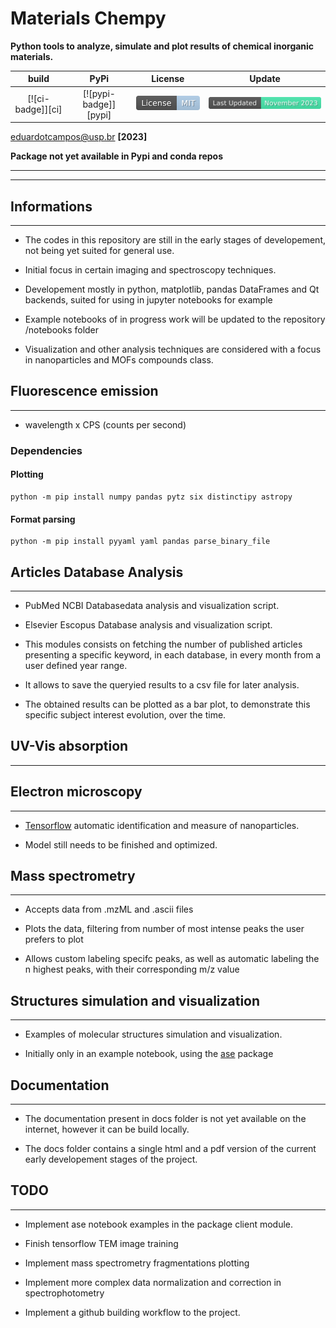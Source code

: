 # Materials Chempy

**Python tools to analyze, simulate and plot results of chemical inorganic materials.**

|       build       |         PyPi          |        License         |    Update     |
| :---------------: | :-------------------: | :--------------------: | :-----------: |
| [![ci-badge]][ci] | [![pypi-badge]][pypi] | [![mitbadge]][license] | ![lastupdate] |

<!--[ci-badge]: https://github.com/eduardotlc/jupyterlab_ariakedark_theme/workflows/Build/badge.svg-->
<!--[ci]: https://github.com/eduardotlc/jupyterlab_ariakedark_theme/actions/workflows/build.yml-->
<!--[pypi-badge]: ./images/badge_pypi.svg-->
<!--[pypi]: https://badge.fury.io/py/jupyterlab-ariakedark-theme-->
[mitbadge]: ./docs/static/license.svg
[license]: https://opensource.org/licenses/MIT
[lastupdate]: ./docs/static/lastupdate.svg

<eduardotcampos@usp.br> **[2023]**

**Package not yet available in Pypi and conda repos**

---

---


## Informations

---

- The codes in this repository are still in the early stages of developement, not being yet suited for general use.

- Initial focus in certain imaging and spectroscopy techniques.

- Developement mostly in python, matplotlib, pandas DataFrames and Qt backends, suited for using in jupyter notebooks for example

- Example notebooks of in progress work will be updated to the repository /notebooks folder

- Visualization and other analysis techniques are considered with a
  focus in nanoparticles and MOFs compounds class.


## Fluorescence emission

---

- wavelength x CPS (counts per second)


### Dependencies

#### Plotting

```
python -m pip install numpy pandas pytz six distinctipy astropy
```

#### Format parsing

```
python -m pip install pyyaml yaml pandas parse_binary_file
```


## Articles Database Analysis

---

- PubMed NCBI Databasedata analysis and visualization script.

- Elsevier Escopus Database analysis and visualization script.

- This modules consists on fetching the number of published articles presenting a specific keyword, in each database,
  in every month from a user defined year range.

- It allows to save the queryied results to a csv file for later analysis.

- The obtained results can be plotted as a bar plot, to demonstrate this specific subject interest evolution,
  over the time.


## UV-Vis absorption
---


## Electron microscopy

---

- [Tensorflow](https://www.tensorflow.org) automatic identification and measure of nanoparticles.

- Model still needs to be finished and optimized.


## Mass spectrometry
---

- Accepts data from .mzML and .ascii files

- Plots the data, filtering from number of most intense peaks the user prefers to plot

- Allows custom labeling specifc peaks, as well as automatic labeling the n highest peaks,
  with their corresponding m/z value


## Structures simulation and visualization

---

- Examples of molecular structures simulation and visualization.

- Initially only in an example notebook, using the [ase](https://pypi.org/project/ase/) package


## Documentation

---

- The documentation present in docs folder is not yet available on the internet, however it can be build locally.

- The docs folder contains a single html and a pdf version of the current early developement stages of the project.


## TODO

---

- Implement ase notebook examples in the package client module.

- Finish tensorflow TEM image training

- Implement mass spectrometry fragmentations plotting

- Implement more complex data normalization and correction in spectrophotometry

- Implement a github building workflow to the project.
